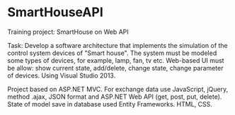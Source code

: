 # SmartHouseAPI
Training project: SmartHouse on Web API

Task: Develop a software architecture that implements the simulation of the control system devices of "Smart house". The system must be modeled some types of devices, for example, lamp, fan, tv etc. Web-based UI must be allow: show current state, add/delete, change state, change parameter of devices. Using Visual Studio 2013.

Project based on ASP.NET MVC. For exchange data use JavaScript, jQuery, method .ajax, JSON format and ASP.NET Web API (get, post, put, delete). State of model save in database used Entity Frameworks. HTML, CSS.


